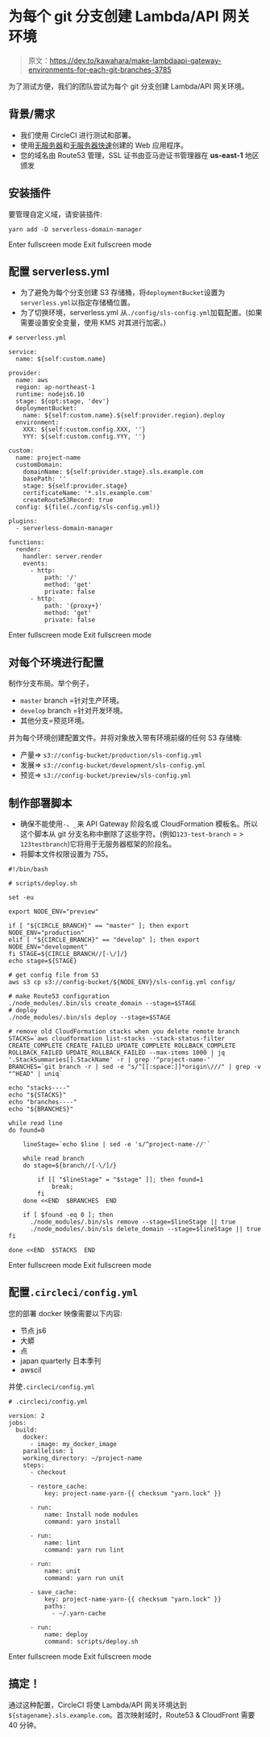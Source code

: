 # 为每个 git 分支创建 Lambda/API 网关环境

> 原文：<https://dev.to/kawahara/make-lambdaapi-gateway-environments-for-each-git-branches-3785>

为了测试方便，我们的团队尝试为每个 git 分支创建 Lambda/API 网关环境。

## 背景/需求

*   我们使用 CircleCI 进行测试和部署。
*   使用[无服务器](https://serverless.com/)和[无服务器快速](https://github.com/awslabs/aws-serverless-express)创建的 Web 应用程序。
*   您的域名由 Route53 管理，SSL 证书由亚马逊证书管理器在 **us-east-1** 地区颁发

## 安装插件

要管理自定义域，请安装插件:

```
yarn add -D serverless-domain-manager 
```

Enter fullscreen mode Exit fullscreen mode

## 配置 serverless.yml

*   为了避免为每个分支创建 S3 存储桶，将`deploymentBucket`设置为`serverless.yml`以指定存储桶位置。
*   为了切换环境，serverless.yml 从`./config/sls-config.yml`加载配置。(如果需要设置安全变量，使用 KMS 对其进行加密。)

```
# serverless.yml

service:
  name: ${self:custom.name}

provider:
  name: aws
  region: ap-northeast-1
  runtime: nodejs6.10
  stage: ${opt:stage, 'dev'}
  deploymentBucket:
    name: ${self:custom.name}.${self:provider.region}.deploy
  environment:
    XXX: ${self:custom.config.XXX, ''}
    YYY: ${self:custom.config.YYY, ''}

custom:
  name: project-name
  customDomain:
    domainName: ${self:provider.stage}.sls.example.com
    basePath: ''
    stage: ${self:provider.stage}
    certificateName: '*.sls.example.com'
    createRoute53Record: true
  config: ${file(./config/sls-config.yml)}

plugins:
  - serverless-domain-manager

functions:
  render:
    handler: server.render
    events:
      - http:
          path: '/'
          method: 'get'
          private: false
      - http:
          path: '{proxy+}'
          method: 'get'
          private: false 
```

Enter fullscreen mode Exit fullscreen mode

## 对每个环境进行配置

制作分支布局。举个例子，

*   `master` branch =针对生产环境。
*   `develop` branch =针对开发环境。
*   其他分支=预览环境。

并为每个环境创建配置文件。并将对象放入带有环境前缀的任何 S3 存储桶:

*   产量=> `s3://config-bucket/production/sls-config.yml`
*   发展=> `s3://config-bucket/development/sls-config.yml`
*   预览=> `s3://config-bucket/preview/sls-config.yml`

## 制作部署脚本

*   确保不能使用`-`、`_`来 API Gateway 阶段名或 CloudFormation 模板名。所以这个脚本从 git 分支名称中删除了这些字符。(例如`123-test-branch` = > `123testbranch`)它将用于无服务器框架的阶段名。
*   将脚本文件权限设置为 755。

```
#!/bin/bash

# scripts/deploy.sh

set -eu

export NODE_ENV="preview"

if [ "${CIRCLE_BRANCH}" == "master" ]; then export NODE_ENV="production"
elif [ "${CIRCLE_BRANCH}" == "develop" ]; then export NODE_ENV="development"
fi STAGE=${CIRCLE_BRANCH//[-\/]/}
echo stage=${STAGE}

# get config file from S3
aws s3 cp s3://config-bucket/${NODE_ENV}/sls-config.yml config/

# make Route53 configuration
./node_modules/.bin/sls create_domain --stage=$STAGE
# deploy
./node_modules/.bin/sls deploy --stage=$STAGE

# remove old CloudFormation stacks when you delete remote branch
STACKS=`aws cloudformation list-stacks --stack-status-filter CREATE_COMPLETE CREATE_FAILED UPDATE_COMPLETE ROLLBACK_COMPLETE ROLLBACK_FAILED UPDATE_ROLLBACK_FAILED --max-items 1000 | jq '.StackSummaries[].StackName' -r | grep '^project-name-'`
BRANCHES=`git branch -r | sed -e "s/^[[:space:]]*origin\///" | grep -v "^HEAD" | uniq`

echo "stacks----"
echo "${STACKS}"
echo "branches----"
echo "${BRANCHES}"

while read line
do found=0

    lineStage=`echo $line | sed -e 's/^project-name-//'`

    while read branch
    do stage=${branch//[-\/]/}

        if [[ "$lineStage" = "$stage" ]]; then found=1
            break;
        fi
    done <<END  $BRANCHES  END

    if [ $found -eq 0 ]; then
      ./node_modules/.bin/sls remove --stage=$lineStage || true
      ./node_modules/.bin/sls delete_domain --stage=$lineStage || true fi

done <<END  $STACKS  END 
```

Enter fullscreen mode Exit fullscreen mode

## 配置`.circleci/config.yml`

您的部署 docker 映像需要以下内容:

*   节点 js6
*   大蟒
*   点
*   japan quarterly 日本季刊
*   awscil

并使`.circleci/config.yml`

```
# .circleci/config.yml

version: 2
jobs:
  build:
    docker:
      - image: my_docker_image
    parallelism: 1
    working_directory: ~/project-name
    steps:
      - checkout

      - restore_cache:
          key: project-name-yarn-{{ checksum "yarn.lock" }}

      - run:
          name: Install node modules
          command: yarn install

      - run:
          name: lint
          command: yarn run lint

      - run:
          name: unit
          command: yarn run unit

      - save_cache:
          key: project-name-yarn-{{ checksum "yarn.lock" }}
          paths:
            - ~/.yarn-cache

      - run:
          name: deploy
          command: scripts/deploy.sh 
```

Enter fullscreen mode Exit fullscreen mode

## 搞定！

通过这种配置，CircleCI 将使 Lambda/API 网关环境达到`${stagename}.sls.example.com`。首次映射域时，Route53 & CloudFront 需要 40 分钟。